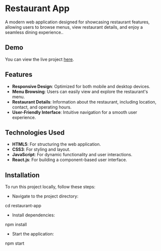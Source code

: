 # Restaurant App

A modern web application designed for showcasing restaurant features, allowing users to browse menus, view restaurant details, and enjoy a seamless dining experience..

## Demo

You can view the live project [here](https://restaurantappprojectt.netlify.app/).

## Features

- **Responsive Design**: Optimized for both mobile and desktop devices.
- **Menu Browsing**: Users can easily view and explore the restaurant's menu.
- **Restaurant Details**: Information about the restaurant, including location, contact, and operating hours.
- **User-Friendly Interface**: Intuitive navigation for a smooth user experience.

## Technologies Used

- **HTML5**: For structuring the web application.
- **CSS3**: For styling and layout.
- **JavaScript**: For dynamic functionality and user interactions.
- **React.js**: For building a component-based user interface.

## Installation

To run this project locally, follow these steps:

- Navigate to the project directory:

cd restaurant-app

- Install dependencies:

npm install

- Start the application:

npm start
